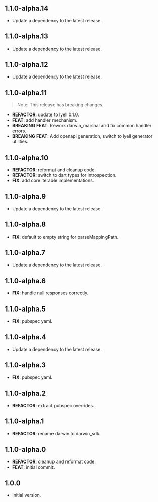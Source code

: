 ## 1.1.0-alpha.14

 - Update a dependency to the latest release.

## 1.1.0-alpha.13

 - Update a dependency to the latest release.

## 1.1.0-alpha.12

 - Update a dependency to the latest release.

## 1.1.0-alpha.11

> Note: This release has breaking changes.

 - **REFACTOR**: update to lyell 0.1.0.
 - **FEAT**: add handler mechanism.
 - **BREAKING** **FEAT**: Rework darwin_marshal and fix common handler errors.
 - **BREAKING** **FEAT**: Add openapi generation, switch to lyell generator utilities.

## 1.1.0-alpha.10

 - **REFACTOR**: reformat and cleanup code.
 - **REFACTOR**: switch to dart types for introspection.
 - **FIX**: add core iterable implementations.

## 1.1.0-alpha.9

 - Update a dependency to the latest release.

## 1.1.0-alpha.8

 - **FIX**: default to empty string for parseMappingPath.

## 1.1.0-alpha.7

 - Update a dependency to the latest release.

## 1.1.0-alpha.6

 - **FIX**: handle null responses correctly.

## 1.1.0-alpha.5

 - **FIX**: pubspec yaml.

## 1.1.0-alpha.4

 - Update a dependency to the latest release.

## 1.1.0-alpha.3

 - **FIX**: pubspec yaml.

## 1.1.0-alpha.2

 - **REFACTOR**: extract pubspec overrides.

## 1.1.0-alpha.1

 - **REFACTOR**: rename darwin to darwin_sdk.

## 1.1.0-alpha.0

 - **REFACTOR**: cleanup and reformat code.
 - **FEAT**: initial commit.

## 1.0.0

- Initial version.
